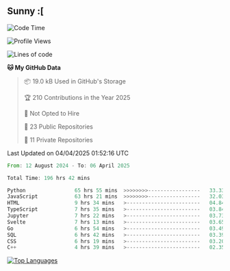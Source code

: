 ## Sunny :[

<!--START_SECTION:waka-->
![Code Time](http://img.shields.io/badge/Code%20Time-197%20hrs%204%20mins-blue)

![Profile Views](http://img.shields.io/badge/Profile%20Views-3-blue)

![Lines of code](https://img.shields.io/badge/From%20Hello%20World%20I%27ve%20Written-277.1%20thousand%20lines%20of%20code-blue)

**🐱 My GitHub Data** 

> 📦 19.0 kB Used in GitHub's Storage 
 > 
> 🏆 210 Contributions in the Year 2025
 > 
> 🚫 Not Opted to Hire
 > 
> 📜 23 Public Repositories 
 > 
> 🔑 11 Private Repositories 
 > 

 Last Updated on 04/04/2025 01:52:16 UTC
<!--END_SECTION:waka-->

<!--START_SECTION:code-->

```rust
From: 12 August 2024 - To: 06 April 2025

Total Time: 196 hrs 42 mins

Python                65 hrs 55 mins  >>>>>>>>-----------------   33.33 %
JavaScript            63 hrs 21 mins  >>>>>>>>-----------------   32.03 %
HTML                  9 hrs 34 mins   >------------------------   04.84 %
TypeScript            7 hrs 35 mins   >------------------------   03.84 %
Jupyter               7 hrs 22 mins   >------------------------   03.73 %
Svelte                7 hrs 13 mins   >------------------------   03.65 %
Go                    6 hrs 54 mins   >------------------------   03.49 %
SQL                   6 hrs 42 mins   >------------------------   03.39 %
CSS                   6 hrs 19 mins   >------------------------   03.20 %
C++                   4 hrs 39 mins   >------------------------   02.35 %
```

<!--END_SECTION:code-->


<a href="https://github.com/Ex0TiiC24" align="left"><img src="https://github-readme-stats.vercel.app/api/top-langs/?username=Ex0TiiC24&langs_count=10&title_color=0891b2&text_color=ffffff&icon_color=0891b2&bg_color=1c1917&hide_border=true&locale=en&custom_title=Top%20%Languages" alt="Top Languages" /></a>


